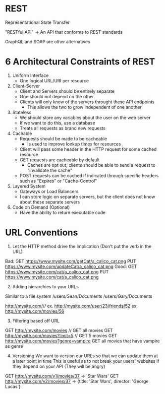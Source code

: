 # REST
Representational State Transfer

"RESTful API" -> An API that conforms to REST standards

GraphQL and SOAP are other alternatives

# 6 Architectural Constraints of REST

1. Uniform Interface
   - One logical URL/URI per resource
2. Client-Server
   - Client and Servers should be entirely separate
   - One should not depend on the other
   - Clients will only know of the servers throught these API endpoints
     - This allows the two to grow independent of one another
3. Stateless
   - We should store any variables about the user on the web server
   - If we want to do this, use a database
   - Treats all requests as brand new requests
4. Cachable
   - Requests should be made to be cacheable
     - Is used to improve lookup times for resources
   - Client will pass some header in the HTTP request for some cached resource
   - GET requests are cacheable by default
     - Caches are opt out, clients should be able to send a request to "invalidate the cache"
   - POST requests can be cached if indicated through specific headers such as "Expires" or "Cache-Control"
5. Layered System
   - Gateways or Load Balancers
   - I can store logic on separate servers, but the client does not know about these separate servers
6. Code on Demand (Optional)
   - Have the ability to return executable code

# URL Conventions

1. Let the HTTP method drive the implication (Don't put the verb in the URL)

Bad: GET https://www.mysite.com/getCat/a_calico_cat.png
     PUT https://www.mysite.com/updateCat/a_calico_cat.png
Good: GET https://www.mysite.com/cat/a_calico_cat.png
      PUT https://www.mysite.com/cat/a_calico_cat.png

2. Adding hierarchies to your URLs

Similar to a file system
/users/Sean/Documents
/users/Gary/Documents

http://mysite.com/<category>/<sub-category>/<item>
ex. http://mysite.com/user/23/friends/52
ex. http://mysite.com/movies/56

3. Filtering based off URL

GET http://mysite.com/movies // GET all movies
GET http://mysite.com/movies?limit=5 // GET 5 movies
GET http://mysite.com/movies?genre=vampire GET all movies that have vampire as genre

4. Versioning
We want to version our URLs so that we can update them at a later point in time
This is useful as to not break your users' websites if they depend on your API (They will be angry)

GET http://mysite.com/v1/movies/37 -> 'Star Wars'
GET http://mysite.com/v2/movies/37 -> {title: 'Star Wars', director: 'George Lucas'}